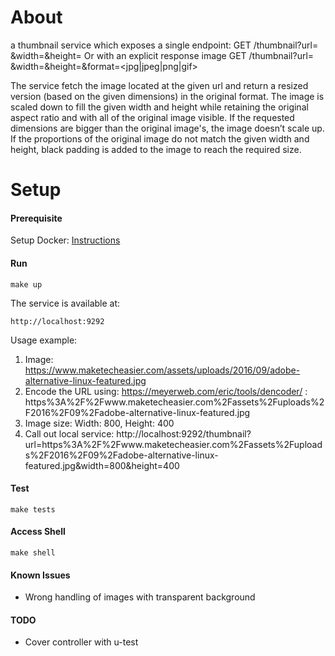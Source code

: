 # About #
a thumbnail service which exposes a single endpoint:
    GET /thumbnail?url=<url>​&width=<width>​&height=<height>
    Or with an explicit response image <format>
    GET /thumbnail?url=<url>​&width=<width>​&height=<height>&format=<jpg|jpeg|png|gif>

The service fetch the image located at the given url and return a resized version (based on the given dimensions) in the original format.
The image is scaled down to fill the given width and height while retaining the original aspect ratio and with all of the original image visible. If the requested dimensions are bigger than the original image's, the image doesn’t scale up. If the proportions of the original image do not match the given width and height, black padding is added to the image to reach the required size.
  
# Setup #
#### Prerequisite ####
Setup Docker: [Instructions](https://docs.docker.com/engine/installation/)

#### Run ####
    make up

The service is available at:
    
    http://localhost:9292
    


Usage example:
 1. Image: https://www.maketecheasier.com/assets/uploads/2016/09/adobe-alternative-linux-featured.jpg
 2. Encode the URL using: https://meyerweb.com/eric/tools/dencoder/ :
    https%3A%2F%2Fwww.maketecheasier.com%2Fassets%2Fuploads%2F2016%2F09%2Fadobe-alternative-linux-featured.jpg
 3. Image size: Width: 800, Height: 400
 4. Call out local service:
    http://localhost:9292/thumbnail?url=https%3A%2F%2Fwww.maketecheasier.com%2Fassets%2Fuploads%2F2016%2F09%2Fadobe-alternative-linux-featured.jpg&width=800&height=400

#### Test ####
    make tests

    
#### Access Shell ####
    make shell

#### Known Issues ####
 - Wrong handling of images with transparent background
    
#### TODO ####
 - Cover controller with u-test
